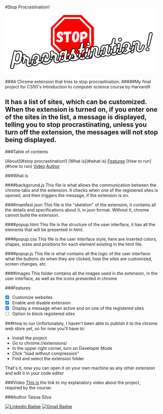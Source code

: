 #Stop Procrastination!
![Alt text](./images/stop_procrastinate.png)


###A Chrome extension that tries to stop procrastination.
#####My final project for CS50's Introduction to computer science course by HarvardX

It has a list of sites, which can be customized. When the extension is turned on, if you enter one of
the sites in the list, a message is displayed, telling you to stop procrastinating, unless you turn off
the extension, the messages will not stop being displayed.
---------------------------------------------------------------------------------------------------------

###Table of contents

[About](#stop procrastination!)
[What is](#what is)
[Features](#features)
[How to run](#how to run)
[Video](#video)
[Author](#auhtor)


###What is

####backgorund.js
This file is what allows the communication between the chrome tabs and the extension. It checks when
one of the registered sites is opened, and then triggers the message, if the extension is on.

####manifest.json
This file is the "skeleton" of the extension, it contains all the details and specifications
about it, in json format. Without it, chrome cannot build the extension.

####popup.html
This file is the structure of the user interface, it has all the elements that will be presented in html.

####popup.css
This file is the user interface style, here are inserted colors, shapes, sizes and positions for each
element existing in the html file.

####popup.js
This file is what contains all the logic of the user interface: what the buttons do when they are clicked,
how the sites are customized, screen changes, etc.

####images
This folder contains all the images used in the extension, in the user interface, as well as the icons presented in chrome

###Features

 - [x] Customize websites
 - [x] Enable and disable extension
 - [x] Display a message when active and on one of the registered sites
 - [ ] Option to block registered sites

###How to run
Unfortunately, I haven't been able to publish it to the chrome web store yet, so for now you'll have to:

- Install the project
- Go to chrome://extensions/
- In the upper right corner, turn on Developer Mode
- Click "load without compression"
- Find and select the extension folder

That's it, now you can open it on your own machine as any other extension and edit it in your code editor

###Video
[This is](https://youtu.be/5t_cCtUJYG0) the link to my explanatory video about the project, required by the course:


###Author
Taissa Silva

[![Linkedin Badge](https://img.shields.io/badge/-Taissa-blue?style=flat-square&logo=Linkedin&logoColor=white&link=https://www.linkedin.com/in/taissa-silva-39a4171b5/)](https://www.linkedin.com/in/taissa-silva-39a4171b5/)
[![Gmail Badge](https://img.shields.io/badge/-staissa002@gmail.com-c14438?style=flat-square&logo=Gmail&logoColor=white&link=mailto:staissa002@gmail.com)](mailto:staissa002@gmail.com)
